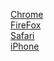 [Chrome](chrome/index.md)  
[FireFox](firefox/index.md)  
[Safari](safari.md)  
[iPhone](iphone.md)  
